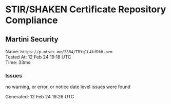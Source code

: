 # STIR/SHAKEN Certificate Repository Compliance

## Martini Security

Name: `https://p.mtsec.me/2884/TBYq1L4kfDkH.pem`\
Tested At: 12 Feb 24 19:18 UTC\
Time: 33ms

### Issues

no warning, or error, or notice date level issues were found

Generated: 12 Feb 24 19:26 UTC